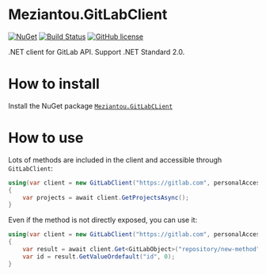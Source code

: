 # Meziantou.GitLabClient

[![NuGet](https://img.shields.io/nuget/v/Meziantou.GitLabClient.svg)](https://www.nuget.org/packages/Meziantou.GitLabClient/)
[![Build Status](https://meziantou.visualstudio.com/GitHub%20projects/_apis/build/status/meziantou.Meziantou.GitLabClient)](https://meziantou.visualstudio.com/GitHub%20projects/_build/latest?definitionId=37)
[![GitHub license](https://img.shields.io/github/license/meziantou/Meziantou.GitLabClient.svg)](https://github.com/meziantou/Meziantou.GitLabClient/blob/master/LICENSE)

.NET client for GitLab API. Support .NET Standard 2.0.

# How to install

Install the NuGet package [`Meziantou.GitLabCLient`](https://www.nuget.org/packages/Meziantou.GitLabClient/)

# How to use

Lots of methods are included in the client and accessible through `GitLabClient`:

````csharp
using(var client = new GitLabClient("https://gitlab.com", personalAccessToken))
{
    var projects = await client.GetProjectsAsync();
}
````

Even if the method is not directly exposed, you can use it:

````csharp
using(var client = new GitLabClient("https://gitlab.com", personalAccessToken))
{
    var result = await client.Get<GitLabObject>("repository/new-method");
    var id = result.GetValueOrdefault("id", 0);
}
````
